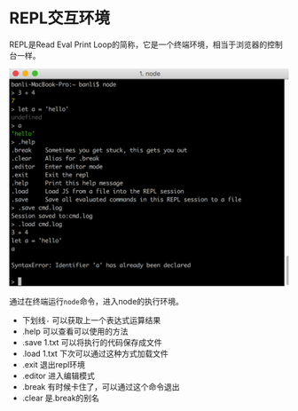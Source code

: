 # REPL交互环境

REPL是Read Eval Print Loop的简称，它是一个终端环境，相当于浏览器的控制台一样。

![repl](_img/repl.png)

通过在终端运行`node`命令，进入node的执行环境。
- 下划线`-` 可以获取上一个表达式运算结果
- .help 可以查看可以使用的方法
- .save 1.txt 可以将执行的代码保存成文件
- .load 1.txt 下次可以通过这种方式加载文件
- .exit 退出repl环境
- .editor 进入编辑模式
- .break  有时候卡住了，可以通过这个命令退出
- .clear  是.break的别名